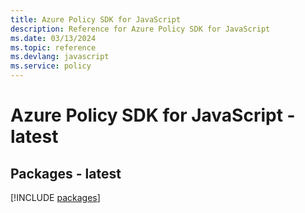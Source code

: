 ```yaml
---
title: Azure Policy SDK for JavaScript
description: Reference for Azure Policy SDK for JavaScript
ms.date: 03/13/2024
ms.topic: reference
ms.devlang: javascript
ms.service: policy
---
```

# Azure Policy SDK for JavaScript - latest
## Packages - latest
[!INCLUDE [packages](policy-index.md)]